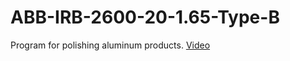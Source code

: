 # ABB-IRB-2600-20-1.65-Type-B
Program for polishing aluminum products.
[Video](https://youtu.be/xEFVrqiy-W8)
